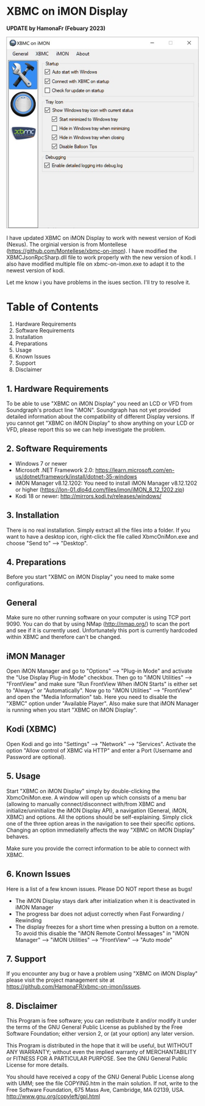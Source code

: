 # XBMC on iMON Display

**UPDATE by HamonaFr (Febuary 2023)**

![Screenshot](docs/XbmcOniMon.JPG)

I have updated XBMC on iMON Display to work with newest version of Kodi (Nexus).
The orginial version is from Montellese (https://github.com/Montellese/xbmc-on-imon).
I have modified the XBMCJsonRpcSharp.dll file to work properly with the new version of kodi.
I also have modified multiple file on xbmc-on-imon.exe to adapt it to  the newest version of kodi.

Let me know i you have problems in the isues section. I'll try to resolve it.

Table of Contents
=================
1. Hardware Requirements
2. Software Requirements
3. Installation
4. Preparations
5. Usage
6. Known Issues
7. Support
8. Disclaimer


## 1. Hardware Requirements
To be able to use "XBMC on iMON Display" you need an LCD or VFD from
Soundgraph's product line "iMON". Soundgraph has not yet provided detailed
information about the compatibility of different Display versions. If you
cannot get "XBMC on iMON Display" to show anything on your LCD or VFD,
please report this so we can help investigate the problem.

## 2. Software Requirements

 - Windows 7 or newer
 - Microsoft .NET Framework 2.0: https://learn.microsoft.com/en-us/dotnet/framework/install/dotnet-35-windows
 - iMON Manager v8.12.1202: You need to install iMON Manager v8.12.1202 or higher
   (https://lon-01.dlo4d.com/files/imon/iMON_8_12_1202.zip)
 - Kodi 18 or newer: http://mirrors.kodi.tv/releases/windows/


## 3. Installation

There is no real installation. Simply extract all the files into a folder.
If you want to have a desktop icon, right-click the file called XbmcOniMon.exe
and choose "Send to" --> "Desktop". 

## 4. Preparations

Before you start "XBMC on iMON Display" you need to make some configurations.

General
-------
Make sure no other running software on your computer is using TCP port 9090.
You can do that by using NMap (http://nmap.org/) to scan the port and see if
it is currently used. Unfortunately this port is currently hardcoded within
XBMC and therefore can't be changed.

iMON Manager
------------
Open iMON Manager and go to "Options" --> "Plug-in Mode" and activate the "Use 
Display Plug-in Mode" checkbox. Then go to "iMON Utilities" --> "FrontView" and 
make sure "Run FrontView When iMON Starts" is either set to "Always" or 
"Automatically".
Now go to "iMON Utilities" --> "FrontView" and open the "Media Information" tab.
Here you need to disable the "XBMC" option under "Available Player".
Also make sure that iMON Manager is running when you start "XBMC on iMON Display".

Kodi (XBMC)
----
Open Kodi and go into "Settings" --> "Network" --> "Services". Activate the option
"Allow control of XBMC via HTTP" and enter a Port (Username and Password are optional).

## 5. Usage

Start "XBMC on iMON Display" simply by double-clicking the XbmcOniMon.exe.
A window will open up which consists of a menu bar (allowing to manually
connect/disconnect with/from XBMC and initialize/uninitialize the iMON
Display API), a navigation (General, iMON, XBMC) and options. All the options
should be self-explaining. Simply click one of the three option areas in the
navigation to see their specific options. Changing an option immediatelly 
affects the way "XBMC on iMON Display" behaves.

Make sure you provide the correct information to be able to connect with XBMC.

## 6. Known Issues

Here is a list of a few known issues. Please DO NOT report these as bugs!
 - The iMON Display stays dark after initialization when it is deactivated in
   iMON Manager
 - The progress bar does not adjust correctly when Fast Forwarding / Rewinding
 - The display freezes for a short time when pressing a button on a remote. To
   avoid this disable the "iMON Remote Control Messages" in "iMON Manager" --> 
   "iMON Utilities" --> "FrontView" --> "Auto mode"

## 7. Support

If you encounter any bug or have a problem using "XBMC on iMON Display" please visit
the project management site at https://github.com/HamonaFR/xbmc-on-imon/issues.

## 8. Disclaimer

This Program is free software; you can redistribute it and/or modify
it under the terms of the GNU General Public License as published by
the Free Software Foundation; either version 2, or (at your option)
any later version.

This Program is distributed in the hope that it will be useful,
but WITHOUT ANY WARRANTY; without even the implied warranty of
MERCHANTABILITY or FITNESS FOR A PARTICULAR PURPOSE. See the
GNU General Public License for more details.

You should have received a copy of the GNU General Public License
along with UMM; see the file COPYING.htm in the main solution.  If not, write to
the Free Software Foundation, 675 Mass Ave, Cambridge, MA 02139, USA.
http://www.gnu.org/copyleft/gpl.html
